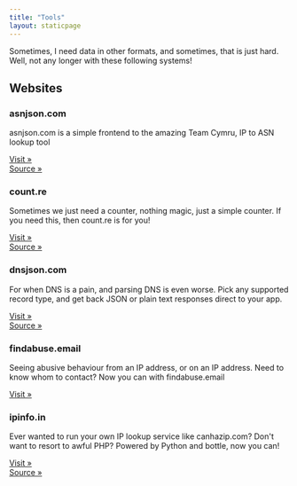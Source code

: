 ```yaml
---
title: "Tools"
layout: staticpage
---
```


Sometimes, I need data in other formats, and sometimes, that is just hard. Well, not any longer with these following systems!

## Websites

### asnjson.com

asnjson.com is a simple frontend to the amazing Team Cymru, IP to ASN lookup tool

[Visit »](https://asnjson.com)  
[Source »](https://github.com/matthewgall/asnjson.com)  

### count.re

Sometimes we just need a counter, nothing magic, just a simple counter. If you need this, then count.re is for you!

[Visit »](https://count.re)  
[Source »](https://github.com/matthewgall/count.re)  

### dnsjson.com

For when DNS is a pain, and parsing DNS is even worse. Pick any supported record type, and get back JSON or plain text responses direct to your app.

[Visit »](https://dnsjson.com)  
[Source »](https://github.com/matthewgall/dnsjson.com)  

### findabuse.email

Seeing abusive behaviour from an IP address, or on an IP address. Need to know whom to contact? Now you can with findabuse.email

[Visit »](https://findabuse.email)

### ipinfo.in

Ever wanted to run your own IP lookup service like canhazip.com? Don't want to resort to awful PHP? Powered by Python and bottle, now you can!

[Visit »](https://ipinfo.in)  
[Source »](https://github.com/matthewgall/ipinfo.in)
